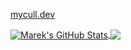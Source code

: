 <!--
# https://raw.githubusercontent.com/ozer550/ozer550/main/README.md
### Hi there 👋
I am Prathamesh desai, A software craftsman who has his heart in Architecture and designs.
### Work and Blogs
#### Work And Experience
https://prathamesh-desai.herokuapp.com/
#### My Blogs
https://prathamesh-desai.herokuapp.com/blog/
### 📬  Get in touch
 - [LinkedIn](https://www.linkedin.com/in/prathamesh-desai-750672196/)
## &#x1f4c8; My GitHub Stats
- 🔭 I’m currently working on ...
- 🌱 I’m currently learning ...
- 👯 I’m looking to collaborate on ...
- 🤔 I’m looking for help with ...
- 💬 Ask me about ...
- 📫 How to reach me: ...
- 😄 Pronouns: ...
- ⚡ Fun fact: ...
TODO: embed? https://skyline.github.com/{username}/{current-year}
-->
<a href="https://mycull.dev">mycull.dev</a>
<p>
<a href="https://github.com/michaeljoseph/michaeljoseph">
  <img align="center" src="https://github-readme-stats.vercel.app/api?username=michaeljoseph&show_icons=true&line_height=27&count_private=true&title_color=ffffff&text_color=c9cacc&icon_color=2bbc8a&bg_color=1d1f21" alt="Marek's GitHub Stats" />
</a>
<a href="https://github.com/michaeljoseph/michaeljoseph">
  <img align="center" src="https://github-readme-stats.vercel.app/api/top-langs/?username=michaeljoseph&title_color=ffffff&text_color=c9cacc&icon_color=2bbc8a&bg_color=1d1f21&langs_count=10&layout=compact" />
</a>
